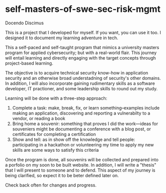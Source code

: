 # self-masters-of-swe-sec-risk-mgmt

Docendo Discimus

This is a project that I developed for myself. If you want, you can use it too. I designed it to document my learning adventure in tech.

This a self-paced and self-taught program that mimics a university masters program for applied cybersecurity; but with a real-world flair. This journey will entail learning and directly engaging with the target concepts through project-based learning.

The objective is to acquire technical security know-how in application security and an otherwise broad understadning of security's other domains. In addition, I will also incorporate gaining rudimentary skills as a software developer, IT practioner, and some leadership skills to round out my study.

Learning will be done with a three-step approach:

1. Complete a task: make, break, fix, or learn something–examples include making an application, discovering and reporting a vulnerabilty to a vendor, or reading a book
2. Bring home a souvenir: something that proves I did the work—ideas for souveniers might be documenting a conference with a blog post, or certificates for completing a certification
3. Show and tell: as in show off the knowledge and tell people: participating in a hackathon or volunteering my time to apply my new skills are some ways to satisfy this criteria

Once the program is done, all souvenirs will be collected and prepared into a porfolio on my soon to be built website. In addition, I will write a "thesis" that I will present to someone and to defend. This aspect of my journey is being clarified, so expect it to be beter defined later on.

Check back often for changes and progress.

